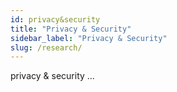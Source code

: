 ```yaml
---
id: privacy&security
title: "Privacy & Security"
sidebar_label: "Privacy & Security"
slug: /research/
---
```


privacy & security ...